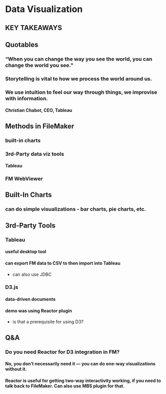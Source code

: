 # Data Visualization


## KEY TAKEAWAYS

## Quotables

### “When you can change the way you see the world, you can change the world you see."

### Storytelling is vital to how we process the world around us.

### We use intuition to feel our way through things, we improvise with information.

#### Christian Chabot, CEO, Tableau

## Methods in FileMaker

### built-in charts

### 3rd-Party data viz tools

#### Tableau

### FM WebViewer

## Built-In Charts

### can do simple visualizations - bar charts, pie charts, etc.

## 3rd-Party Tools

### Tableau

#### useful desktop tool

#### can export FM data to CSV to then import into Tableau

- can also use JDBC

### D3.js

#### data-driven documents

#### demo was using Reactor plugin

- is that a prerequisite for using D3?

## Q&A

### Do you need Reactor for D3 integration in FM?

#### No, you don’t necessarily need it — you can do one-way visualizations without it.

#### Reactor is useful for getting two-way interactivity working, if you need to talk back to FileMaker. Can also use MBS plugin for that.

